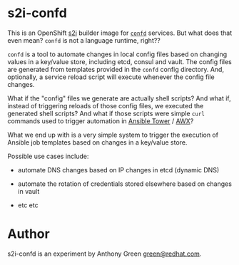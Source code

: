 s2i-confd
=========

This is an OpenShift
[s2i](https://github.com/openshift/source-to-image) builder image for
[`confd`](http://www.confd.io/) services.  But what does that even
mean?  `confd` is not a language runtime, right??

`confd` is a tool to automate changes in local config files based on
changing values in a key/value store, including etcd, consul and
vault.  The config files are generated from templates provided in the
`confd` config directory.  And, optionally, a service reload script
will execute whenever the config file changes.

What if the "config" files we generate are actually shell scripts?
And what if, instead of triggering reloads of those config files, we
executed the generated shell scripts?  And what if those scripts were
simple `curl` commands used to trigger automation in [Ansible
Tower](https://www.ansible.com/products/tower) /
[AWX](https://github.com/ansible/awx)?

What we end up with is a very simple system to trigger the execution
of Ansible job templates based on changes in a key/value store.

Possible use cases include:

- automate DNS changes based on IP changes in etcd (dynamic DNS)

- automate the rotation of credentials stored elsewhere based on
  changes in vault

- etc etc

Author
======

s2i-confd is an experiment by Anthony Green <green@redhat.com>.
